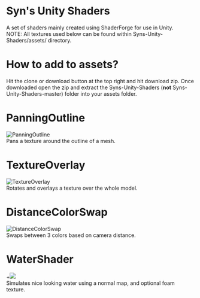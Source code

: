 # Syn's Unity Shaders
A set of shaders mainly created using ShaderForge for use in Unity.  
  NOTE: All textures used below can be found within Syns-Unity-Shaders/assets/ directory.

# How to add to assets?
Hit the clone or download button at the top right and hit download zip.  Once downloaded open the zip and extract the Syns-Unity-Shaders (**not** Syns-Unity-Shaders-master) folder into your assets folder.
  
# PanningOutline
![PanningOutline](https://imgur.com/a4L4G6h.gif)  
Pans a texture around the outline of a mesh.  
  
# TextureOverlay
![TextureOverlay](https://i.gyazo.com/2cc5539826f783f16aec87c191156b58.gif)  
Rotates and overlays a texture over the whole model.  
  
# DistanceColorSwap
![DistanceColorSwap](https://i.gyazo.com/2d6130eb0e0174b39b112d05c1a8a351.gif)  
Swaps between 3 colors based on camera distance.  
  
# WaterShader
+<img src="/gifs/water-shader.gif?raw=true">  
Simulates nice looking water using a normal map, and optional foam texture.

